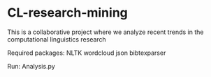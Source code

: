 # CL-research-mining
This is a collaborative project where we analyze recent trends in the computational linguistics research

Required packages:
NLTK
wordcloud
json
bibtexparser

Run: Analysis.py
